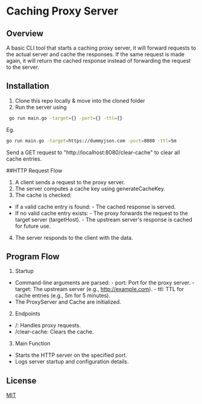 # Caching Proxy Server

## Overview

A basic CLI tool that starts a caching proxy server, it will forward requests to the actual server and cache the responses. If the same request is made again, it will return the cached response instead of forwarding the request to the server.
[](https://roadmap.sh/projects/caching-server)
## Installation

1. Clone this repo locally & move into the cloned folder
2. Run the server using
```bash
 go run main.go -target={} -port={} -ttl={}
```
Eg. 
```bash
go run main.go -target=https://dummyjson.com -port=8080 -ttl=5m
```
Send a GET request to "http://localhost:8080/clear-cache" to clear all cache entries.

##HTTP Request Flow

1. A client sends a request to the proxy server.
2. The server computes a cache key using generateCacheKey.
3. The cache is checked:
-   If a valid cache entry is found:
        - The cached response is served.
-   If no valid cache entry exists:
        - The proxy forwards the request to the target server (targetHost).
        - The upstream server's response is cached for future use.
4. The server responds to the client with the data.

## Program Flow

1. Startup
-   Command-line arguments are parsed:
        - port: Port for the proxy server.
        - target: The upstream server (e.g., http://example.com).
        - ttl: TTL for cache entries (e.g., 5m for 5 minutes).
-   The ProxyServer and Cache are initialized.
2. Endpoints

- /: Handles proxy requests.
- /clear-cache: Clears the cache.
3. Main Function

-   Starts the HTTP server on the specified port.
-   Logs server startup and configuration details.


## License

[MIT](https://choosealicense.com/licenses/mit/)
